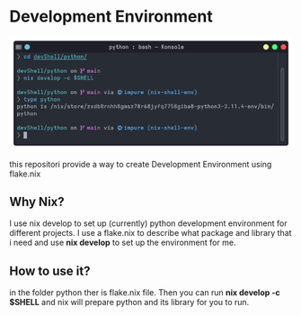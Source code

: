 # Development Environment
![alt text](https://github.com/kemalmao19/devShell/blob/main/gallery/shell.png?raw=true "Python DevShell")

this repositori provide a way to create Development Environment using flake.nix

## Why Nix?
I use nix develop to set up (currently) python development environment for different projects. 
I use a flake.nix to describe what package and library that i need and use **nix develop** to set up the environment for me.

## How to use it?
in the folder python ther is flake.nix file. 
Then you can run  **nix develop -c $SHELL** and nix will prepare python and its library for you to run. 